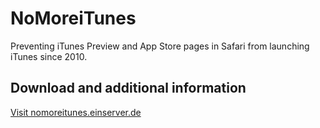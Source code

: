 # NoMoreiTunes

Preventing iTunes Preview and App Store pages in Safari from launching iTunes since 2010.

## Download and additional information

[Visit nomoreitunes.einserver.de](http://nomoreitunes.einserver.de/)